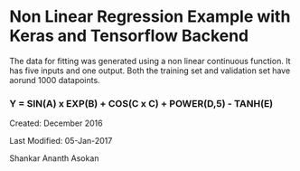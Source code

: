 # Non Linear Regression Example with Keras and Tensorflow Backend

The data for fitting was generated using a non linear continuous function. It has five inputs and one output. Both the training set and validation set have aorund 1000 datapoints. 

### Y = SIN(A) x EXP(B) + COS(C x C) + POWER(D,5) - TANH(E)


Created: December 2016

Last Modified: 05-Jan-2017

Shankar Ananth Asokan